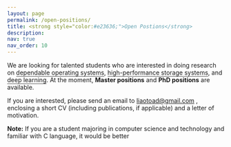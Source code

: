 ```yaml
---
layout: page
permalink: /open-positions/
title: <strong style="color:#e23636;">Open Postions</strong>
description: 
nav: true
nav_order: 10
---
```


We are looking for talented students who are interested in doing research on <span style="border-bottom: 1px solid #4b4b4b;  border-top:0px;border-left:0px;border-right:0px;">dependable operating systems</span>, <span style="border-bottom: 1px solid #4b4b4b;  border-top:0px;border-left:0px;border-right:0px;">high-performance storage systems</span>, and <span style="border-bottom: 1px solid #4b4b4b;  border-top:0px;border-left:0px;border-right:0px;">deep learning</span>. At the moment, <strong> Master positions</strong> and <strong>PhD positions</strong> are available.

If you are interested, please send an email to  <a href= "mailto:liaotoad@gmail.com"> liaotoad@gmail.com </a> , enclosing a short CV (including publications, if applicable) and a letter of motivation.

<strong>Note:</strong> If you are a student majoring in computer science and technology and familiar with C language, it would be better

